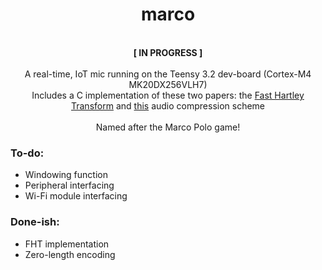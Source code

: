 <h1 align="center">marco</h1>
<p align="center">
  </br><strong>[ IN PROGRESS ]</strong></br></br>
  A real-time, IoT mic running on the Teensy 3.2 dev-board (Cortex-M4 MK20DX256VLH7) </br>
  Includes a C implementation of these two papers: the
  <a href="http://sep.stanford.edu/data/media/public/oldreports/sep38/38_29.pdf" target="_blank">Fast Hartley Transform</a> and 
  <a href="https://thesai.org/Downloads/Volume8No4/Paper_62-DSP_Real-Time_Implementation_of_an_Audio.pdf" target="_blank">this</a> audio compression scheme
  </br></br>Named after the Marco Polo game!</br>
</p>


### To-do:

- Windowing function
- Peripheral interfacing
- Wi-Fi module interfacing

### Done-ish:
- FHT implementation
- Zero-length encoding
